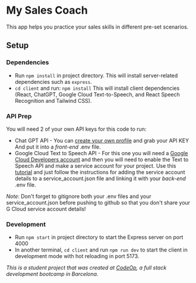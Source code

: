 # My Sales Coach

This app helps you practice your sales skills in different pre-set scenarios.

## Setup

### Dependencies

- Run `npm install` in project directory. This will install server-related dependencies such as `express`.
- `cd client` and run:
  `npm install`
  This will install client dependencies (React, ChatGPT, Google Cloud Text-to-Speech, and React Speech Recognition and Tailwind CSS).

### API Prep

You will need 2 of your own API keys for this code to run:

- Chat GPT API - You can [create your own profile](https://openai.com/blog/openai-api) and grab your API KEY And put it into a _front-end_ .env file.
- Google Cloud Text to Speech API - For this one you will need a [Google Cloud Developers account](https://cloud.google.com/) and then you will need to enable the Text to Speech API and make a service account for your project. Use this [tutorial](https://www.youtube.com/watch?v=HSuwhalBGx0) and just follow the instructions for adding the service account details to a service_account.json file and linking it with your _back-end_ .env file.

_Note_: Don't forget to gitignore both your .env files and your service_account.json before pushing to github so that you don't share your G Cloud service account details!

### Development

- Run `npm start` in project directory to start the Express server on port 4000
- In another terminal, `cd client` and run `npm run dev` to start the client in development mode with hot reloading in port 5173.

_This is a student project that was created at [CodeOp](http://codeop.tech), a full stack development bootcamp in Barcelona._
